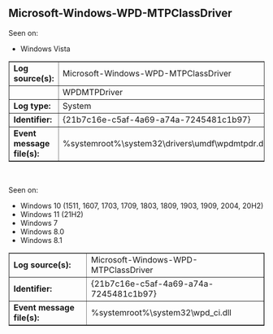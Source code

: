 ## Microsoft-Windows-WPD-MTPClassDriver

Seen on:
* Windows Vista

<table border="1" class="docutils">
  <tbody>
    <tr>
      <td><b>Log source(s):</b></td>
      <td>Microsoft-Windows-WPD-MTPClassDriver</td>
    </tr>
    <tr>
      <td>&nbsp;</td>
      <td>WPDMTPDriver</td>
    </tr>
    <tr>
      <td><b>Log type:</b></td>
      <td>System</td>
    </tr>
    <tr>
      <td><b>Identifier:</b></td>
      <td>{21b7c16e-c5af-4a69-a74a-7245481c1b97}</td>
    </tr>
    <tr>
      <td><b>Event message file(s):</b></td>
      <td>%systemroot%\system32\drivers\umdf\wpdmtpdr.dll</td>
    </tr>
  </tbody>
</table>

&nbsp;

Seen on:
* Windows 10 (1511, 1607, 1703, 1709, 1803, 1809, 1903, 1909, 2004, 20H2)
* Windows 11 (21H2)
* Windows 7
* Windows 8.0
* Windows 8.1

<table border="1" class="docutils">
  <tbody>
    <tr>
      <td><b>Log source(s):</b></td>
      <td>Microsoft-Windows-WPD-MTPClassDriver</td>
    </tr>
    <tr>
      <td><b>Identifier:</b></td>
      <td>{21b7c16e-c5af-4a69-a74a-7245481c1b97}</td>
    </tr>
    <tr>
      <td><b>Event message file(s):</b></td>
      <td>%systemroot%\system32\wpd_ci.dll</td>
    </tr>
  </tbody>
</table>

&nbsp;

